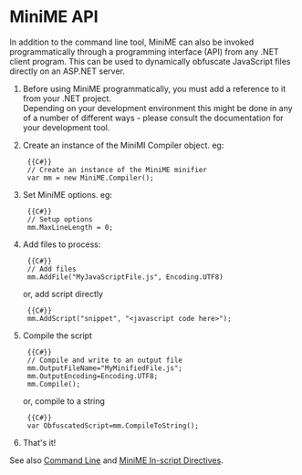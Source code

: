 # MiniME API

In addition to the command line tool, MiniME can also be invoked programmatically through
a programming interface (API) from any .NET client program.  This can be used to dynamically
obfuscate JavaScript files directly on an ASP.NET server.

1. Before using MiniME programmatically, you must add a reference to it from your .NET project.  
Depending on your development environment this might be done in any of a number of different ways - 
please consult the documentation for your development tool.

2. Create an instance of the MiniMI Compiler object.  eg:

		{{C#}}
		// Create an instance of the MiniME minifier
		var mm = new MiniME.Compiler();
    
3. Set MiniME options. eg:

		{{C#}}
		// Setup options
		mm.MaxLineLength = 0;
	
4. Add files to process:

		{{C#}}
		// Add files
		mm.AddFile("MyJavaScriptFile.js", Encoding.UTF8)
		
	or, add script directly
	
		{{C#}}
		mm.AddScript("snippet", "<javascript code here>");
		
5. Compile the script

		{{C#}}
		// Compile and write to an output file
		mm.OutputFileName="MyMinifiedFile.js";
		mm.OutputEncoding=Encoding.UTF8;
		mm.Compile();
		
	or, compile to a string
	
		{{C#}}
		var ObfuscatedScript=mm.CompileToString();
		
6. That's it!


See also [Command Line](usage) and [MiniME In-script Directives](usage-directives).
